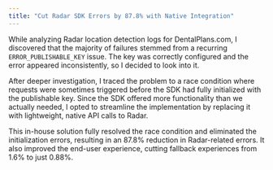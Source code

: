 ```yaml
---
title: "Cut Radar SDK Errors by 87.8% with Native Integration"
---
```


While analyzing Radar location detection logs for DentalPlans.com, I discovered that the majority of failures stemmed from a recurring `ERROR_PUBLISHABLE_KEY` issue. The key was correctly configured and the error appeared inconsistently, so I decided to look into it.

After deeper investigation, I traced the problem to a race condition where requests were sometimes triggered before the SDK had fully initialized with the publishable key. Since the SDK offered more functionality than we actually needed, I opted to streamline the implementation by replacing it with lightweight, native API calls to Radar.

This in-house solution fully resolved the race condition and eliminated the initialization errors, resulting in an 87.8% reduction in Radar-related errors. It also improved the end-user experience, cutting fallback experiences from 1.6% to just 0.88%.
